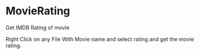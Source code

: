 MovieRating
===========

Get IMDB Rating of movie

Right Click on any File With Movie name and select rating and get the movie rating.
